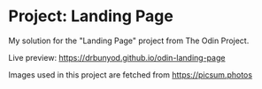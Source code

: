 # Project: Landing Page

My solution for the "Landing Page" project from The Odin Project.

Live preview: https://drbunyod.github.io/odin-landing-page

Images used in this project are fetched from https://picsum.photos
